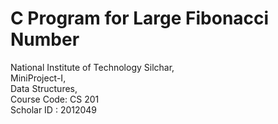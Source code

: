 # C Program for Large Fibonacci Number
National Institute of Technology Silchar,<br> 
MiniProject-I,<br>
Data Structures,<br> 
Course Code: CS 201<br>
Scholar ID : 2012049
